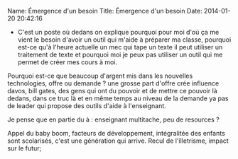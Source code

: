 Name: Émergence d'un besoin
Title: Émergence d'un besoin
Date: 2014-01-20 20:42:16

* C'est un poste où dedans on explique pourquoi pour moi d'où ça me vient le besoin d'avoir un outil qui m'aide à préparer ma classe, pourquoi est-ce qu'à l'heure actuelle un mec qui tape un texte il peut utiliser un traitement de texte et pourquoi moi je peux pas utiliser un outil qui me permet de créer mes cours à moi.

Pourquoi est-ce que beaucoup d'argent mis dans les nouvelles technologies, offre ou demande ? une grosse part d'offre crée influence davos, bill gates, des gens qui ont du pouvoir et de mettre ce pouvoir là dedans, dans ce truc là et en même temps au niveau de la demande ya pas de leader qui propose des outils d'aide à l'enseignant.

Je pense que en partie du à : enseignant multitache, peu de resources ?

Appel du baby boom, facteurs de développement, intégralitée des enfants sont scolarisés, c'est une génération qui arrive.
Recul de l'illetrisme, impact sur le futur; 

